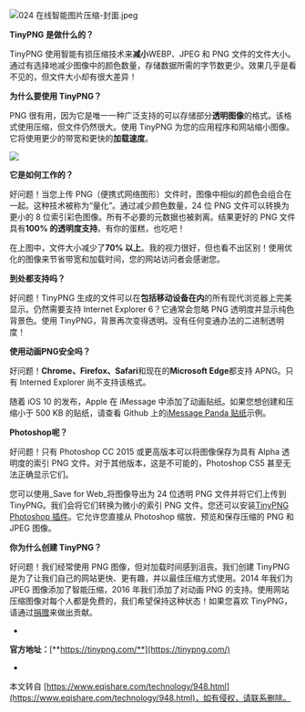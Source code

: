 ![024 在线智能图片压缩-封面.jpeg](https://www.eqishare.com/zb_users/upload/2022/06/202206121655040815222140.jpeg "024 在线智能图片压缩-封面.jpeg")

**TinyPNG 是做什么的？**

TinyPNG 使用智能有损压缩技术来**减小**WEBP、JPEG 和 PNG 文件的文件大小。通过有选择地减少图像中的颜色数量，存储数据所需的字节数更少。效果几乎是看不见的，但文件大小却有很大差异！

**为什么要使用 TinyPNG？**

PNG 很有用，因为它是唯一一种广泛支持的可以存储部分**透明图像**的格式。该格式使用压缩，但文件仍然很大。使用 TinyPNG 为您的应用程序和网站缩小图像。它将使用更少的带宽和更快的**加载速度**。

![](https://gimg2.baidu.com/image_search/src=http%3A%2F%2Fhbimg.b0.upaiyun.com%2Fd0b0e0cb5b7ed5b2e363796499b3af513401b9221e78e-LM2cgs_fw658&refer=http%3A%2F%2Fhbimg.b0.upaiyun.com&app=2002&size=f9999,10000&q=a80&n=0&g=0n&fmt=auto?sec=1657631989&t=b78e2615f874740537f406112e7a9c04)

**它是如何工作的？**

好问题！当您上传 PNG（便携式网络图形）文件时，图像中相似的颜色会组合在一起。这种技术被称为“量化”。通过减少颜色数量，24 位 PNG 文件可以转换为更小的 8 位索引彩色图像。所有不必要的元数据也被剥离。结果更好的 PNG 文件具有**100% 的透明度支持**。有你的蛋糕，也吃吧！

在上图中，文件大小减少了**70% 以上**。我的视力很好，但也看不出区别！使用优化的图像来节省带宽和加载时间，您的网站访问者会感谢您。

**到处都支持吗？**

好问题！TinyPNG 生成的文件可以在**包括移动设备在内**的所有现代浏览器上完美显示。仍然需要支持 Internet Explorer 6？它通常会忽略 PNG 透明度并显示纯色背景色。使用 TinyPNG，背景再次变得透明。没有任何变通办法的二进制透明度！

**使用动画PNG安全吗？**

好问题！**Chrome、Firefox、Safari**和现在的**Microsoft Edge**都支持 APNG。只有 Interned Explorer 尚不支持该格式。

随着 iOS 10 的发布，Apple 在 iMessage 中添加了动画贴纸。如果您想创建和压缩小于 500 KB 的贴纸，请查看 Github 上的[iMessage Panda 贴纸](https://github.com/tinify/iMessage-Panda-sticker)示例。

**Photoshop呢？**

好问题！只有 Photoshop CC 2015 或更高版本可以将图像保存为具有 Alpha 透明度的索引 PNG 文件。对于其他版本，这是不可能的，Photoshop CS5 甚至无法正确显示它们。

您可以使用_Save for Web_将图像导出为 24 位透明 PNG 文件并将它们上传到 TinyPNG。我们会将它们转换为微小的索引 PNG 文件。您还可以安装[TinyPNG Photoshop 插件](https://tinypng.com/photoshop)。它允许您直接从 Photoshop 缩放、预览和保存压缩的 PNG 和 JPEG 图像。

**你为什么创建 TinyPNG？**

好问题！我们经常使用 PNG 图像，但对加载时间感到沮丧。我们创建 TinyPNG 是为了让我们自己的网站更快、更有趣，并以最佳压缩方式使用。2014 年我们为 JPEG 图像添加了智能压缩，2016 年我们添加了对动画 PNG 的支持。使用网站压缩图像对每个人都是免费的，我们希望保持这种状态！如果您喜欢 TinyPNG，请通过[捐赠](https://tinypng.com/)来做出贡献。

-

**官方地址：**[**https://tinypng.com/**](https://tinypng.com/)

-

本文转自 [https://www.eqishare.com/technology/948.html](https://www.eqishare.com/technology/948.html)，如有侵权，请联系删除。